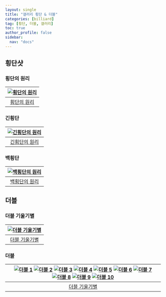 ```yaml
---
layout: single
title: "갤러리 횡단 & 더블"
categories: [billiard]
tag: [횡단, 더블, 갤러리]
toc: true
author_profile: false
sidebar:
  nav: "docs"
---
```


## 횡단샷

### 횡단의 원리

| [![횡단의 원리](/images/%ED%9A%A1%EB%8B%A8%EC%9D%98%20%EC%9B%90%EB%A6%AC.png)](/images/%ED%9A%A1%EB%8B%A8%EC%9D%98%20%EC%9B%90%EB%A6%AC.png) |
| :---: |
| [횡단의 원리](https://youtu.be/https://youtu.be/btkxMPNcvLU) |

### 긴횡단

| [![긴횡단의 원리](/images/%EA%B8%B4%ED%9A%A1%EB%8B%A8%20%EC%9B%90%EB%A6%AC.png)](/images/%EA%B8%B4%ED%9A%A1%EB%8B%A8%20%EC%9B%90%EB%A6%AC.png) |
| :---: |
| [긴횡단의 원리](https://youtu.be/https://youtu.be/MkyMnz5a6SY) |

### 백횡단

| [![백횡단의 원리](/images/%ED%9A%A1%EB%8B%A8_%EB%B0%B1%ED%9A%A1%EB%8B%A8%EC%9D%98%20%EC%9B%90%EB%A6%AC.png)](/images/%ED%9A%A1%EB%8B%A8_%EB%B0%B1%ED%9A%A1%EB%8B%A8%EC%9D%98%20%EC%9B%90%EB%A6%AC.png) |
| :---: |
| [백횡단의 원리](https://youtu.be/https://youtu.be/dfbmYEcxtlg) |

## 더블

### 더블 기울기별

| [![더블 기울기별](/images/%EB%8D%94%EB%B8%94%20%EA%B8%B0%EC%9A%B8%EA%B8%B0%EB%B3%84.png)](/images/%EB%8D%94%EB%B8%94%20%EA%B8%B0%EC%9A%B8%EA%B8%B0%EB%B3%84.png) |
| :---: |
| [더블 기울기별](https://youtu.be/https://youtu.be/gREIIzy5kP0) |

### 더블

| [![더블 1](/images/%EB%8D%94%EB%B8%94%EC%BF%A0%EC%85%98%201.png)](/images/%EB%8D%94%EB%B8%94%EC%BF%A0%EC%85%98%201.png) [![더블 2](/images/%EB%8D%94%EB%B8%94%EC%BF%A0%EC%85%98%202.png)](/images/%EB%8D%94%EB%B8%94%EC%BF%A0%EC%85%98%202.png) [![더블 3](/images/%EB%8D%94%EB%B8%94%EC%BF%A0%EC%85%98%203.png)](/images/%EB%8D%94%EB%B8%94%EC%BF%A0%EC%85%98%203.png) [![더블 4](/images/%EB%8D%94%EB%B8%94%EC%BF%A0%EC%85%98%204.png)](/images/%EB%8D%94%EB%B8%94%EC%BF%A0%EC%85%98%204.png) [![더블 5](/images/%EB%8D%94%EB%B8%94%EC%BF%A0%EC%85%98%205.png)](/images/%EB%8D%94%EB%B8%94%EC%BF%A0%EC%85%98%205.png) [![더블 6](/images/%EB%8D%94%EB%B8%94%EC%BF%A0%EC%85%98%206.png)](/images/%EB%8D%94%EB%B8%94%EC%BF%A0%EC%85%98%206.png) [![더블 7](/images/%EB%8D%94%EB%B8%94%EC%BF%A0%EC%85%98%207.png)](/images/%EB%8D%94%EB%B8%94%EC%BF%A0%EC%85%98%207.png) [![더블 8](/images/%EB%8D%94%EB%B8%94%EC%BF%A0%EC%85%98%208.png)](/images/%EB%8D%94%EB%B8%94%EC%BF%A0%EC%85%98%208.png) [![더블 9](/images/%EB%8D%94%EB%B8%94%EC%BF%A0%EC%85%98%209.png)](/images/%EB%8D%94%EB%B8%94%EC%BF%A0%EC%85%98%209.png) [![더블 10](/images/%EB%8D%94%EB%B8%94%EC%BF%A0%EC%85%98%2010.png)](/images/%EB%8D%94%EB%B8%94%EC%BF%A0%EC%85%98%2010.png) |
| :---: |
| [더블 기울기별](https://youtu.be/https://youtu.be/dq5b0oZnYoc) |

